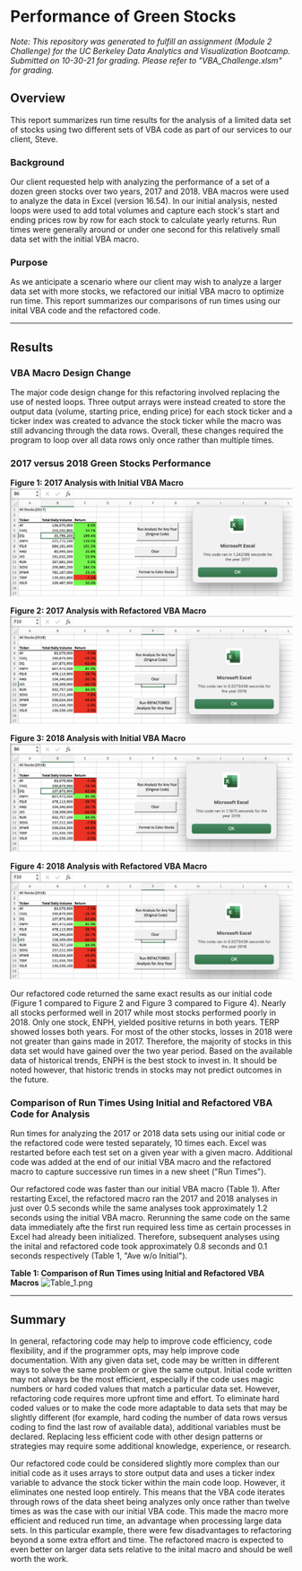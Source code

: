 # Performance of Green Stocks

*Note: This repository was generated to fulfill an assignment (Module 2 Challenge) for the UC Berkeley Data Analytics and Visualization Bootcamp. Submitted on 10-30-21 for grading. Please refer to "VBA_Challenge.xlsm" for grading.*


## Overview
This report summarizes run time results for the analysis of a limited data set of stocks using two different sets of VBA code as part of our services to our client, Steve.


### Background

Our client requested help with analyzing the performance of a set of a dozen green stocks over two years, 2017 and 2018. VBA macros were used to analyze the data in Excel (version 16.54). In our initial analysis, nested loops were used to add total volumes and capture each stock's start and ending prices row by row for each stock to calculate yearly returns. Run times were generally around or under one second for this relatively small data set with the initial VBA macro.


### Purpose

As we anticipate a scenario where our client may wish to analyze a larger data set with more stocks, we refactored our initial VBA macro to optimize run time. This report summarizes our comparisons of run times using our inital VBA code and the refactored code.


---

## Results

### VBA Macro Design Change
The major code design change for this refactoring involved replacing the use of nested loops.
Three output arrays were instead created to store the output data (volume, starting price, ending price) for each stock ticker and a ticker index was created to advance the stock ticker while the macro was still advancing through the data rows. Overall, these changes required the program to loop over all data rows only once rather than multiple times.


### 2017 versus 2018 Green Stocks Performance

**Figure 1: 2017 Analysis with Initial VBA Macro**
![Initial_2017.png](/Other_Screen_Shots/Initial_2017.png)

**Figure 2: 2017 Analysis with Refactored VBA Macro**
![VBA_Challenge_2018.png](/Resources/VBA_Challenge_2018.png)

**Figure 3: 2018 Analysis with Initial VBA Macro**
![Initial_2018.png](/Other_Screen_Shots/Initial_2018.png)

**Figure 4: 2018 Analysis with Refactored VBA Macro**
![VBA_Challenge_2018.png](/Resources/VBA_Challenge_2018.png)

Our refactored code returned the same exact results as our initial code (Figure 1 compared to Figure 2 and Figure 3 compared to Figure 4). Nearly all stocks performed well in 2017 while most stocks performed poorly in 2018. Only one stock, ENPH, yielded positive returns in both years. TERP showed losses both years. For most of the other stocks, losses in 2018 were not greater than gains made in 2017. Therefore, the majority of stocks in this data set would have gained over the two year period. Based on the available data of historical trends, ENPH is the best stock to invest in. It should be noted however, that historic trends in stocks may not predict outcomes in the future.


### Comparison of Run Times Using Initial and Refactored VBA Code for Analysis
Run times for analyzing the 2017 or 2018 data sets using our initial code or the refactored code were tested separately, 10 times each. Excel was restarted before each test set on a given year with a given macro. Additional code was added at the end of our initial VBA macro and the refactored macro to capture successive run times in a new sheet ("Run Times"). 

Our refactored code was faster than our initial VBA macro (Table 1). After restarting Excel, the refactored macro ran the 2017 and 2018 analyses in just over 0.5 seconds while the same analyses took approximately 1.2 seconds using the initial VBA macro. Rerunning the same code on the same data immediately afte the first run required less time as certain processes in Excel had already been initialized. Therefore, subsequent analyses using the inital and refactored code took approximately 0.8 seconds and 0.1 seconds respectively (Table 1, "Ave w/o Initial").

**Table 1: Comparison of Run Times using Initial and Refactored VBA Macros** 
![Table_1.png](/Other_Screen_Shots/Table_1.png)

---

## Summary

In general, refactoring code may help to improve code efficiency, code flexibility, and if the programmer opts, may help improve code documentation. With any given data set, code may be written in different ways to solve the same problem or give the same output. Initial code written may not always be the most efficient, especially if the code uses magic numbers or hard coded values that match a particular data set. However, refactoring code requires more upfront time and effort. To eliminate hard coded values or to make the code more adaptable to data sets that may be slightly different (for example, hard coding the number of data rows versus coding to find the last row of available data), additional variables must be declared. Replacing less efficient code with other design patterns or strategies may require some additional knowledge, experience, or research. 

Our refactored code could be considered slightly more complex than our initial code as it uses arrays to store output data and uses a ticker index variable to advance the stock ticker within the main code loop. However, it eliminates one nested loop entirely. This means that the VBA code iterates through rows of the data sheet being analyzes only once rather than twelve times as was the case with our initial VBA code. This made the macro more efficient and reduced run time, an advantage when processing large data sets. In this particular example, there were few disadvantages to refactoring beyond a some extra effort and time. The refactored macro is expected to even better on larger data sets relative to the inital macro and should be well worth the work.


